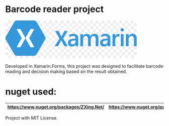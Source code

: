 # Barcode reader project

![image info](readmeContent/XamarinLogo.png )

Developed in Xamarin.Forms, this project was designed to facilitate barcode reading and decision making based on the result obtained.


# nuget used:
| https://www.nuget.org/packages/ZXing.Net/ | https://www.nuget.org/packages/Xamarin.Essentials/ | https://www.nuget.org/packages/Xamarin.Forms/ |
|---------|----|---|

Project with MIT License.
